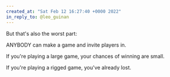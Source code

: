 ```yaml
---
created_at: "Sat Feb 12 16:27:40 +0000 2022"
in_reply_to: @leo_guinan
---
```


But that's also the worst part:

ANYBODY can make a game and invite players in.

If you're playing a large game, your chances of winning are small. 

If you're playing a rigged game, you've already lost.